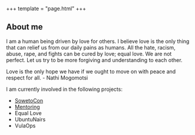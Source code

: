 +++
template = "page.html"
+++

## About me

I am a human being driven by love for others. I believe love is the only thing that can relief us from our daily pains as humans. All the hate, racism, abuse, rape, and fights can be cured by love; equal love. We are not perfect. Let us try to be more forgiving and understanding to each other.

Love is the only hope we have if we ought to move on with peace and respect for all. - Nathi Mogomotsi

I am currently involved in the following projects:
- [SowetoCon](https://www.sowetocon.africa)
- [Mentoring](https://vulaops.zulipchat.com/)
- Equal Love
- UbuntuNairs
- VulaOps
